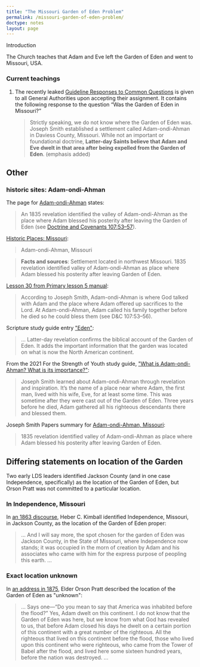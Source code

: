 ```yaml
---
title: "The Missouri Garden of Eden Problem"
permalink: /missouri-garden-of-eden-problem/
doctype: notes
layout: page
---
```


Introduction

The Church teaches that Adam and Eve left the Garden of Eden and went to Missouri, USA.

### Current teachings

1. The recently leaked [Guideline Responses to Common Questions](https://mormonleaks.io/wiki/index.php?title=File:Guideline_Responses_to_Common_Questions.pdf) is given to all General Authorities upon accepting their assignment. It contains the following response to the question “Was the Garden of Eden in Missouri?”

    > Strictly speaking, we do not know where the Garden of Eden was. Joseph Smith established a settlement called Adam-ondi-Ahman in Daviess County, Missouri. While not an important or foundational doctrine, **Latter-day Saints believe that Adam and Eve dwelt in that area after being expelled from the Garden of Eden**. (emphasis added)

## Other 


### historic sites: Adam-ondi-Ahman

The page for [Adam-ondi-Ahman](https://www.churchofjesuschrist.org/learn/historic-sites/missouri/adam-ondi-ahman?lang=eng) states:

> An 1835 revelation identified the valley of Adam-ondi-Ahman as the place where Adam blessed his posterity after leaving the Garden of Eden (see [Doctrine and Covenants 107:53–57](https://www.churchofjesuschrist.org/study/scriptures/dc-testament/dc/107.53-57?lang=eng#p53)).

[Historic Places: Missouri](https://www.churchofjesuschrist.org/study/history/doctrine-and-covenants-historical-resources/historic-places-missouri?lang=eng):

> Adam-ondi-Ahman, Missouri

> **Facts and sources**: Settlement located in northwest Missouri. 1835 revelation identified valley of Adam-ondi-Ahman as place where Adam blessed his posterity after leaving Garden of Eden.

[Lesson 30 from Primary lesson 5 manual](https://www.churchofjesuschrist.org/manual/primary-5/lesson-30?lang=eng):

> According to Joseph Smith, Adam-ondi-Ahman is where God talked with Adam and the place where Adam offered up sacrifices to the Lord. At Adam-ondi-Ahman, Adam called his family together before he died so he could bless them (see D&C 107:53–56).


Scripture study guide entry ["Eden"](https://www.churchofjesuschrist.org/study/scriptures/gs/eden?lang=eng):

> ... Latter-day revelation confirms the biblical account of the Garden of Eden. It adds the important information that the garden was located on what is now the North American continent.

From the 2021 For the Strength of Youth study guide, ["What is Adam-ondi-Ahman? What is its importance?"](https://www.churchofjesuschrist.org/study/ftsoy/2021/10/questions-and-answers/14_adam-ondi-ahman?lang=eng):

> Joseph Smith learned about Adam-ondi-Ahman through revelation and inspiration. It’s the name of a place near where Adam, the first man, lived with his wife, Eve, for at least some time. This was sometime after they were cast out of the Garden of Eden. Three years before he died, Adam gathered all his righteous descendants there and blessed them.

Joseph Smith Papers summary for [Adam-ondi-Ahman, Missouri](https://www.josephsmithpapers.org/place/adam-ondi-ahman-missouri):

> 1835 revelation identified valley of Adam-ondi-Ahman as place where Adam blessed his posterity after leaving Garden of Eden.


## Differing statements on location of the Garden

Two early LDS leaders identified Jackson County (and in one case Independence,
specifically) as the location of the Garden of Eden, but Orson Pratt was not
committed to a particular location.

### In Independence, Missouri

In [an 1863 discourse](https://jod.mrm.org/10/233), Heber C. Kimball identified Independence, Missouri, in Jackson County, as the location of the Garden of Eden proper:

> ... And I will say more, the spot chosen for the garden of Eden was Jackson County, in the State of Missouri, where Independence now stands; it was occupied in the morn of creation by Adam and his associates who came with him for the express purpose of peopling this earth. ...

### Exact location unknown

In [an address in 1875](https://jod.mrm.org/18/57), Elder Orson Pratt described the location of the Garden of Eden as "unknown":

> ... Says one—“Do you mean to say that America was inhabited before the flood?” Yes, Adam dwelt on this continent. I do not know that the Garden of Eden was here, but we know from what God has revealed to us, that before Adam closed his days he dwelt on a certain portion of this continent with a great number of the righteous. All the righteous that lived on this continent before the flood, those who lived upon this continent who were righteous, who came from the Tower of Babel after the flood, and lived here some sixteen hundred years, before the nation was destroyed. ...
